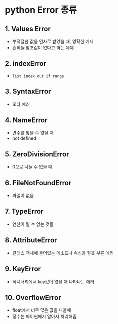 # python Error 종류



## 1. Values Error

- 부적절한 값을 인자로 받았을 때, 명확한 예제
- 흔히들 참조값이 없다고 하는 예제



## 2. indexError

- `list index out if range` 

  

## 3. SyntaxError

- 오타 에러

## 4. NameError

- 변수를 찾을 수 없을 때
- not defined

## 5. ZeroDivisionError

- 0으로 나눌 수 없을 때

## 6. FileNotFoundError

- 파일이 없음

## 7. TypeError

- 연산이 될 수 없는 것들

## 8. AttributeError

- 클래스 객체에 들어있는 메소드나 속성을 잘못 부른 에러

## 9. KeyError

- 딕셔너리에서 key값이 없을 때 나타나는 에러

## 10. OverflowError

- float에서 너무 많은 값을 나올때 
- 정수는 파이썬에서 알아서 처리해줌




